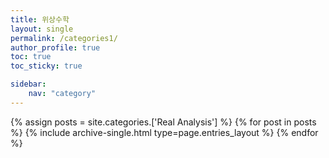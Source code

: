 ```yaml
---
title: 위상수학
layout: single
permalink: /categories1/
author_profile: true
toc: true
toc_sticky: true

sidebar:
    nav: "category"
---
```


{% assign posts = site.categories.['Real Analysis'] %}
{% for post in posts %} {% include archive-single.html type=page.entries_layout %} {% endfor %}